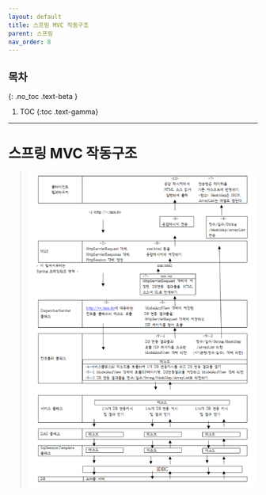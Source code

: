 ```yaml
---
layout: default
title: 스프링 MVC 작동구조
parent: 스프링
nav_order: 8
---
```


## 목차
{: .no_toc .text-beta }

1. TOC
{:toc .text-gamma}
---

# **스프링 MVC 작동구조**
> ![](../../assets/images/springCoreBasic/springMVCstructure.png)